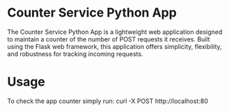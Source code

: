 # Counter Service Python App

The Counter Service Python App is a lightweight web application designed to maintain a counter of the number of POST requests it receives. Built using the Flask web framework, this application offers simplicity, flexibility, and robustness for tracking incoming requests.

# Usage 

To check the app counter simply run:
curl -X POST http://localhost:80








